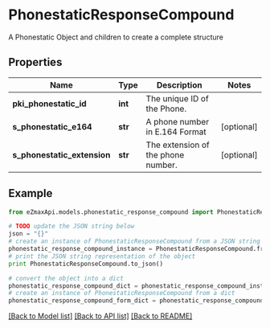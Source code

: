 # PhonestaticResponseCompound

A Phonestatic Object and children to create a complete structure

## Properties
Name | Type | Description | Notes
------------ | ------------- | ------------- | -------------
**pki_phonestatic_id** | **int** | The unique ID of the Phone. | 
**s_phonestatic_e164** | **str** | A phone number in E.164 Format | [optional] 
**s_phonestatic_extension** | **str** | The extension of the phone number. | [optional] 

## Example

```python
from eZmaxApi.models.phonestatic_response_compound import PhonestaticResponseCompound

# TODO update the JSON string below
json = "{}"
# create an instance of PhonestaticResponseCompound from a JSON string
phonestatic_response_compound_instance = PhonestaticResponseCompound.from_json(json)
# print the JSON string representation of the object
print PhonestaticResponseCompound.to_json()

# convert the object into a dict
phonestatic_response_compound_dict = phonestatic_response_compound_instance.to_dict()
# create an instance of PhonestaticResponseCompound from a dict
phonestatic_response_compound_form_dict = phonestatic_response_compound.from_dict(phonestatic_response_compound_dict)
```
[[Back to Model list]](../README.md#documentation-for-models) [[Back to API list]](../README.md#documentation-for-api-endpoints) [[Back to README]](../README.md)



